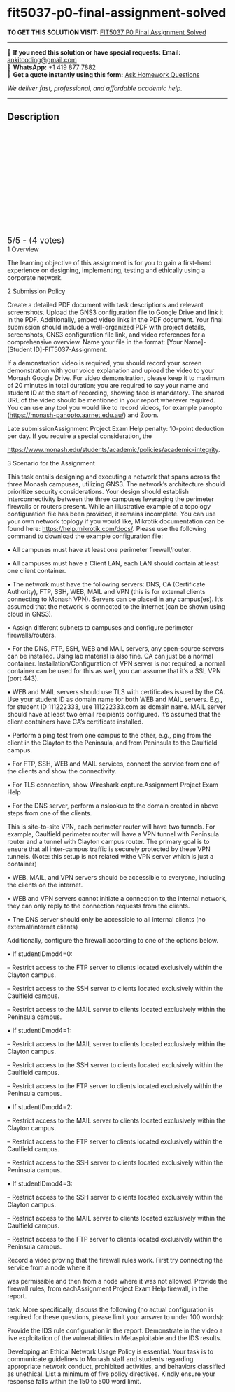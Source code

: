 # fit5037-p0-final-assignment-solved
**TO GET THIS SOLUTION VISIT:** [FIT5037 P0 Final Assignment Solved](https://www.ankitcodinghub.com/product/fit5037-p0-fit5037-network-security-final-assignment-solved/)


---

📩 **If you need this solution or have special requests:** **Email:** ankitcoding@gmail.com  
📱 **WhatsApp:** +1 419 877 7882  
📄 **Get a quote instantly using this form:** [Ask Homework Questions](https://www.ankitcodinghub.com/services/ask-homework-questions/)

*We deliver fast, professional, and affordable academic help.*

---

<h2>Description</h2>



<div class="kk-star-ratings kksr-auto kksr-align-center kksr-valign-top" data-payload="{&quot;align&quot;:&quot;center&quot;,&quot;id&quot;:&quot;124370&quot;,&quot;slug&quot;:&quot;default&quot;,&quot;valign&quot;:&quot;top&quot;,&quot;ignore&quot;:&quot;&quot;,&quot;reference&quot;:&quot;auto&quot;,&quot;class&quot;:&quot;&quot;,&quot;count&quot;:&quot;4&quot;,&quot;legendonly&quot;:&quot;&quot;,&quot;readonly&quot;:&quot;&quot;,&quot;score&quot;:&quot;5&quot;,&quot;starsonly&quot;:&quot;&quot;,&quot;best&quot;:&quot;5&quot;,&quot;gap&quot;:&quot;4&quot;,&quot;greet&quot;:&quot;Rate this product&quot;,&quot;legend&quot;:&quot;5\/5 - (4 votes)&quot;,&quot;size&quot;:&quot;24&quot;,&quot;title&quot;:&quot;FIT5037 P0  Final Assignment Solved&quot;,&quot;width&quot;:&quot;138&quot;,&quot;_legend&quot;:&quot;{score}\/{best} - ({count} {votes})&quot;,&quot;font_factor&quot;:&quot;1.25&quot;}">

<div class="kksr-stars">

<div class="kksr-stars-inactive">
            <div class="kksr-star" data-star="1" style="padding-right: 4px">


<div class="kksr-icon" style="width: 24px; height: 24px;"></div>
        </div>
            <div class="kksr-star" data-star="2" style="padding-right: 4px">


<div class="kksr-icon" style="width: 24px; height: 24px;"></div>
        </div>
            <div class="kksr-star" data-star="3" style="padding-right: 4px">


<div class="kksr-icon" style="width: 24px; height: 24px;"></div>
        </div>
            <div class="kksr-star" data-star="4" style="padding-right: 4px">


<div class="kksr-icon" style="width: 24px; height: 24px;"></div>
        </div>
            <div class="kksr-star" data-star="5" style="padding-right: 4px">


<div class="kksr-icon" style="width: 24px; height: 24px;"></div>
        </div>
    </div>

<div class="kksr-stars-active" style="width: 138px;">
            <div class="kksr-star" style="padding-right: 4px">


<div class="kksr-icon" style="width: 24px; height: 24px;"></div>
        </div>
            <div class="kksr-star" style="padding-right: 4px">


<div class="kksr-icon" style="width: 24px; height: 24px;"></div>
        </div>
            <div class="kksr-star" style="padding-right: 4px">


<div class="kksr-icon" style="width: 24px; height: 24px;"></div>
        </div>
            <div class="kksr-star" style="padding-right: 4px">


<div class="kksr-icon" style="width: 24px; height: 24px;"></div>
        </div>
            <div class="kksr-star" style="padding-right: 4px">


<div class="kksr-icon" style="width: 24px; height: 24px;"></div>
        </div>
    </div>
</div>


<div class="kksr-legend" style="font-size: 19.2px;">
            5/5 - (4 votes)    </div>
    </div>
1 Overview

The learning objective of this assignment is for you to gain a first-hand experience on designing, implementing, testing and ethically using a corporate network.

2 Submission Policy

Create a detailed PDF document with task descriptions and relevant screenshots. Upload the GNS3 configuration file to Google Drive and link it in the PDF. Additionally, embed video links in the PDF document. Your final submission should include a well-organized PDF with project details, screenshots, GNS3 configuration file link, and video references for a comprehensive overview. Name your file in the format: [Your Name]-[Student ID]-FIT5037-Assignment.

If a demonstration video is required, you should record your screen demonstration with your voice explanation and upload the video to your Monash Google Drive. For video demonstration, please keep it to maximum of 20 minutes in total duration; you are required to say your name and student ID at the start of recording, showing face is mandatory. The shared URL of the video should be mentioned in your report wherever required. You can use any tool you would like to record videos, for example panopto (https://monash-panopto.aarnet.edu.au/) and Zoom.

Late submissionAssignment Project Exam Help penalty: 10-point deduction per day. If you require a special consideration, the

https://www.monash.edu/students/academic/policies/academic-integrity.

3 Scenario for the Assignment

This task entails designing and executing a network that spans across the three Monash campuses, utilizing GNS3. The network’s architecture should prioritize security considerations. Your design should establish interconnectivity between the three campuses leveraging the perimeter firewalls or routers present. While an illustrative example of a topology configuration file has been provided, it remains incomplete. You can use your own network toplogy if you would like, Mikrotik documentation can be found here: https://help.mikrotik.com/docs/. Please use the following command to download the example configuration file:

• All campuses must have at least one perimeter firewall/router.

• All campuses must have a Client LAN, each LAN should contain at least one client container.

• The network must have the following servers: DNS, CA (Certificate Authority), FTP, SSH, WEB, MAIL and VPN (this is for external clients connecting to Monash VPN). Servers can be placed in any campus(es). It’s assumed that the network is connected to the internet (can be shown using cloud in GNS3).

• Assign different subnets to campuses and configure perimeter firewalls/routers.

• For the DNS, FTP, SSH, WEB and MAIL servers, any open-source servers can be installed. Using lab material is also fine. CA can just be a normal container. Installation/Configuration of VPN server is not required, a normal container can be used for this as well, you can assume that it’s a SSL VPN (port 443).

• WEB and MAIL servers should use TLS with certificates issued by the CA. Use your student ID as domain name for both WEB and MAIL servers. E.g., for student ID 111222333, use 111222333.com as domain name. MAIL server should have at least two email recipients configured. It’s assumed that the client containers have CA’s certificate installed.

• Perform a ping test from one campus to the other, e.g., ping from the client in the Clayton to the Peninsula, and from Peninsula to the Caulfield campus.

• For FTP, SSH, WEB and MAIL services, connect the service from one of the clients and show the connectivity.

• For TLS connection, show Wireshark capture.Assignment Project Exam Help

• For the DNS server, perform a nslookup to the domain created in above steps from one of the clients.

This is site-to-site VPN, each perimeter router will have two tunnels. For example, Caulfield perimeter router will have a VPN tunnel with Peninsula router and a tunnel with Clayton campus router. The primary goal is to ensure that all inter-campus traffic is securely protected by these VPN tunnels. (Note: this setup is not related withe VPN server which is just a container)

• WEB, MAIL, and VPN servers should be accessible to everyone, including the clients on the internet.

• WEB and VPN servers cannot initiate a connection to the internal network, they can only reply to the connection requests from the clients.

• The DNS server should only be accessible to all internal clients (no external/internet clients)

Additionally, configure the firewall according to one of the options below.

• If studentIDmod4=0:

– Restrict access to the FTP server to clients located exclusively within the Clayton campus.

– Restrict access to the SSH server to clients located exclusively within the Caulfield campus.

– Restrict access to the MAIL server to clients located exclusively within the Peninsula campus.

• If studentIDmod4=1:

– Restrict access to the MAIL server to clients located exclusively within the Clayton campus.

– Restrict access to the SSH server to clients located exclusively within the Caulfield campus.

– Restrict access to the FTP server to clients located exclusively within the Peninsula campus.

• If studentIDmod4=2:

– Restrict access to the MAIL server to clients located exclusively within the Clayton campus.

– Restrict access to the FTP server to clients located exclusively within the Caulfield campus.

– Restrict access to the SSH server to clients located exclusively within the Peninsula campus.

• If studentIDmod4=3:

– Restrict access to the SSH server to clients located exclusively within the Clayton campus.

– Restrict access to the MAIL server to clients located exclusively within the Caulfield campus.

– Restrict access to the FTP server to clients located exclusively within the Peninsula campus.

Record a video proving that the firewall rules work. First try connecting the service from a node where it

was permissible and then from a node where it was not allowed. Provide the firewall rules, from eachAssignment Project Exam Help firewall, in the report.

task. More specifically, discuss the following (no actual configuration is required for these questions, please limit your answer to under 100 words):

Provide the IDS rule configuration in the report. Demonstrate in the video a live exploitation of the vulnerabilities in Metasploitable and the IDS results.

Developing an Ethical Network Usage Policy is essential. Your task is to communicate guidelines to Monash staff and students regarding appropriate network conduct, prohibited activities, and behaviors classified as unethical. List a minimum of five policy directives. Kindly ensure your response falls within the 150 to 500 word limit.
